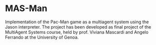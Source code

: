 # MAS-Man
Implementation of the Pac-Man game as a multiagent system using the Jason interpreter.
The project has been developed as final project of the MultiAgent Systems course, held by prof. Viviana Mascardi and Angelo Ferrando at the University of Genoa.
